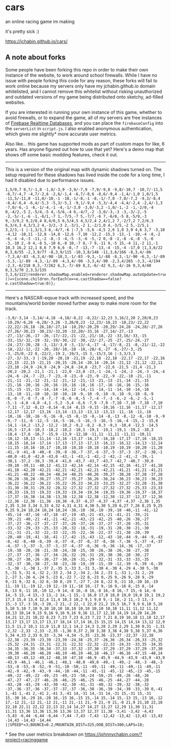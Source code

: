 # cars
an online racing game im making

it's pretty sick :)

https://jchabin.github.io/cars/

## A note about forks

Some people have been forking this repo in order to make their own instance of the website, to work around school firewalls. While I have no issue with people forking this code for any reason, these forks will fail to work online because my servers only have my jchabin.github.io domain whitelisted, and I cannot remove this whitelist without risking unauthorized and outdated versions of my game being distributed onto sketchy, ad-filled websites.

If you are interested in running your own instance of this game, whether to avoid firewalls, or to expand the game, all of my servers are free instances of [Firebase Realtime Databases](https://firebase.google.com/docs/database), and you can place the `firebaseConfig` into the `serverList` in `script.js`. I also enabled anonymous authentication, which gives me slightly* more accurate user metrics.

Also like... this game has supported mods as part of custom maps for like, 6 years. Has anyone figured out how to use that yet? Here's a demo map that shows off some basic modding features, check it out.

---

This is a version of the original map with dynamic shadows turned on. The setup required for these shadows has lived inside the code for a long time, I had it disabled due to performance issues.
```
1,5/0,7 0,7/-1,8 -1,8/-3,9 -3,9/-7,9 -7,9/-9,8 -9,8/-10,7 -10,7/-11,5 -6,7/-4,7 -4,7/-2,6 -2,6/-1,4 -6,7/-8,6 -8,6/-9,4 -1,4/-1,0 1,0/1,5 -11,5/-11,0 -11,0/-10,-1 -10,-1/-8,-1 -8,-1/-7,0 -7,0/-7,2 -9,3/-8,4 -8,4/-6,4 -6,4/-5,3 -5,3/-5,1 -9,1/-9,4 -5,3/-4,4 -4,4/-2,4 -2,4/-1,3 -7,0/-6,-1 -6,-1/-4,-1 -4,-1/-3,0 -3,0/-3,2 -1,0/-1,-2 -1,-2/0,-4 0,-4/2,-5 2,-5/4,-5 4,-5/6,-4 6,-4/7,-2 -3,0/-3,-3 -3,-3/-2,-5 -2,-5/-1,-6 -1,-6/1,-7 1,-7/5,-7 5,-7/7,-6 7,-6/8,-5 8,-5/9,-3 9,-3/9,2 9,2/8,4 8,4/6,5 6,5/4,5 4,5/2,4 2,4/1,2 7,-2/7,2 7,2/6,3 6,3/4,3 4,3/3,2 4,-3/2,-3 2,-3/1,-2 1,-2/1,0 4,-3/5,-2 5,-2/5,1 3,2/3,-1 |-1,3/1,3 6,-4/7,-6 |-7,5 -5,6 -4,5 2,6 1,8 3,9 4,6 3,7 -3,10 -4,12 -10,11 -12,8 -14,8 -12,6 -7,10 -12,2 -15,3 -13,-1 -10,-4 -8,-2 -6,-4 -4,-3 -11,-2 -8,-3 -4,-5 -3,-6 -5,-2 0,-8 -2,-8 -4,-8 -5,-6 -3,-10 2,-9 4,-8 5,-10 6,-8 10,-7 8,-7 9,-11 9,-5 15,-4 11,-2 11,-1 10,3 16,2 12,1 8,6 7,9 6,6 -8,-7 -13,-7 -13,-4 -15,-4 -17,0 |1,3,6/22 0,3,8/55 -2,3,9/77 -8,3,9/115 -10,3,8/148 -11,3,6/166 -8,3,4/-86 -7,3,4/-83 -6,3,4/-90 -10,3,-1/-83 -9,3,-1/-88 -8,3,-1/-90 -6,3,-1/-89 -5,3,-1/-89 -4,3,-1/-89 -4,3,4/-90 -3,3,4/-90 -2,3,4/265 -3,3,-4/194 -2,3,-6/218 0,3,-7/262 6,3,-7/-69 8,3,-6/-42 9,3,-4/-16 9,3,4/40 8,3,5/70 2,3,5/135 3,3,6/122|renderer.shadowMap.enabled=renderer.shadowMap.autoUpdate=true;MODS=()=>{scene.children.forEach(e=>e.castShadow==false?e.castShadow=true:0)};
```

---

Here's a NASCAR-eqsue track with increased speed, and the mountains/world border moved further away to make more room for the track.
```
-3,0/-3,14 -3,14/-4,18 -4,18/-8,22 -8,22/-12,23 3,16/2,20 2,20/0,23 -10,29/-6,28 -6,28/-3,26 -3,26/0,23 -12,23/-18,23 -18,23/-22,22 -22,22/-26,18 -26,18/-27,14 -10,29/-20,29 -20,29/-24,28 -24,28/-27,26 -27,26/-30,23 -30,23/-32,20 -32,20/-33,16 -27,14/-27,-13 -27,-13/-26,-17 -26,-17/-22,-21 -22,-21/-18,-22 -33,16/-33,-15 -33,-15/-32,-19 -32,-19/-30,-22 -30,-22/-27,-25 -27,-25/-24,-27 -24,-27/-20,-28 -3,-13/-3,0 -3,-13/-4,-17 -4,-17/-8,-21 -8,-21/-12,-22 -18,-22/-12,-22 -20,-28/-10,-28 -10,-28/-6,-27 -6,-27/-3,-25 -3,-25/0,-22 0,-22/2,-19 2,-19/3,-15 3,-15/3,16 |-3,3/3,3 -27,-3/-33,-3 |-19,20 -20,19 -21,19 -22,18 -22,18 -22,17 -22,17 -22,16 -22,15 -22,15 -21,15 -20,15 -20,14 -20,14 -20,14 -21,13 -21,12 -22,11 -23,10 -24,9 -24,9 -24,9 -24,8 -24,8 -23,7 -22,6 -21,5 -21,4 -21,3 -20,2 -20,2 -21,1 -21,1 -22,0 -23,0 -23,-1 -24,-1 -24,-2 -24,-3 -24,-4 -24,-6 -24,-7 -23,-7 -23,-8 -23,-8 -23,-9 -22,-9 -22,-10 -21,-11 -21,-11 -21,-12 -21,-12 -21,-12 -21,-13 -21,-13 -21,-14 -21,-15 -21,-16 -20,-16 -20,-16 -19,-16 -18,-16 -17,-16 -16,-16 -15,-16 -15,-15 -15,-15 -14,-14 -14,-12 -14,-11 -14,-11 -14,-10 -14,-10 -13,-10 -11,-10 -10,-10 -10,-10 -9,-10 -9,-10 -9,-10 -9,-10 -8,-9 -8,-8 -7,-8 -7,-8 -7,-7 -8,-6 -8,-5 -7,-4 -7,-3 -6,-2 -6,-2 -5,-1 -5,-1 -4,0 -4,0 -4,1 -5,2 -5,4 -6,6 -7,9 -7,9 -7,10 -7,10 -7,10 -7,10 -7,11 -7,12 -8,13 -8,14 -8,14 -8,15 -9,15 -10,16 -11,16 -11,17 -12,17 -12,17 -12,17 -13,16 -13,14 -13,13 -13,13 -13,13 -11,-16 -11,-16 -10,-16 -10,-16 -9,-16 -8,-15 -8,-15 -8,-14 -8,-13 -8,-12 -8,-10 -9,-9 -9,-7 -11,-6 -12,-5 -14,-5 -16,-5 -16,-5 -16,-5 -16,-4 -15,-2 -15,0 -14,1 -14,2 -13,2 -12,2 -10,2 -9,2 -8,2 -8,3 -9,3 -10,4 -12,5 -14,5 -16,5 -17,4 -18,3 -18,2 -18,2 -18,1 -19,1 -19,1 -19,1 -19,2 -18,3 -18,4 -17,6 -16,7 -15,9 -13,9 -12,10 -11,11 -11,11 -11,11 -10,11 -10,12 -10,13 -11,14 -12,16 -13,17 -14,17 -16,18 -17,17 -17,16 -18,15 -18,15 -18,14 -17,14 -17,13 -17,13 -17,13 -16,13 -16,12 -14,13 -12,14 -11,15 -10,16 -10,17 -10,18 -10,18 -10,18 -10,19 -10,19 -10,20 -11,20 -41,-9 -41,-8 -40,-8 -39,-8 -38,-7 -37,-6 -37,-5 -37,-3 -37,-2 -38,-1 -40,0 -41,0 -42,0 -43,0 -43,-1 -43,-1 -42,-2 -42,-2 -41,-2 -39,-1 -38,1 -37,2 -38,3 -39,4 -41,6 -43,7 -43,7 -43,7 -42,7 -40,7 -39,8 -39,10 -39,11 -40,12 -41,13 -42,14 -42,14 -42,15 -42,16 -41,17 -41,18 -41,18 -42,20 -42,21 -42,21 -42,21 -42,21 -42,21 -41,21 -41,21 -41,21 -41,21 -40,22 -40,24 -40,24 -40,25 -40,26 -39,27 -38,28 -37,28 -37,28 -36,28 -36,28 -36,27 -35,27 -35,27 -36,26 -36,24 -36,23 -36,23 -36,23 -36,22 -36,22 -36,22 -35,22 -35,23 -34,23 -33,25 -32,27 -32,28 -31,30 -31,30 -30,31 -29,32 -28,32 -27,32 -27,32 -27,32 -27,32 -25,33 -23,33 -20,33 -19,33 -19,33 -19,33 -19,34 -19,34 -19,35 -19,36 -19,37 -18,37 -17,37 -16,38 -14,38 -13,38 -12,38 -12,38 -12,38 -12,37 -12,37 -12,36 -12,36 -12,36 -11,36 -10,36 -8,37 -6,37 -4,37 -4,37 -4,37 -2,36 1,35 2,35 3,34 3,34 3,33 4,32 4,31 4,31 4,30 5,30 5,29 6,27 7,26 8,25 9,25 9,25 9,24 10,24 10,24 10,24 -38,-10 -38,-10 -39,-10 -40,-11 -41,-12 -45,-14 -47,-16 -47,-18 -47,-19 -45,-21 -43,-21 -41,-21 -39,-21 -39,-21 -40,-21 -41,-21 -42,-21 -43,-23 -42,-25 -40,-26 -38,-27 -37,-27 -36,-27 -37,-27 -37,-26 -37,-26 -37,-27 -37,-28 -35,-31 -33,-32 -29,-33 -25,-33 -20,-32 -18,-31 -19,-31 -20,-30 -21,-30 -21,-31 -21,-32 -22,-33 -22,-35 -22,-36 -22,-37 -21,-38 -20,-39 -20,-40 -19,-41 -18,-41 -17,-42 -15,-43 -12,-43 -10,-44 -9,-44 -9,-43 -8,-42 -8,-40 -8,-39 -8,-37 -8,-37 -8,-37 -8,-36 -7,-36 -5,-37 -4,-37 -4,-37 -3,-37 -3,-37 -3,-37 -4,-37 -6,-36 -9,-36 -14,-36 -17,-37 -19,-38 -20,-38 -21,-38 -24,-38 -25,-38 -26,-38 -26,-38 -27,-38 -27,-37 -27,-36 -27,-34 -28,-32 -29,-31 -29,-30 -30,-28 -30,-27 -30,-27 -30,-26 -30,-27 -30,-28 -31,-29 -32,-31 -33,-33 -33,-35 -32,-37 -30,-38 -27,-38 -23,-38 -19,-39 -15,-39 -12,-39 -9,-39 -6,-39 -3,-38 -1,-38 1,-37 2,-35 3,-33 3,-31 3,-30 4,-30 4,-29 4,-30 5,-30 5,-31 5,-31 4,-32 2,-33 2,-34 2,-34 2,-34 2,-33 1,-33 1,-31 2,-29 2,-27 3,-26 4,-24 5,-23 6,-22 7,-22 8,-23 9,-25 9,-26 9,-28 9,-29 9,-31 9,-32 8,-32 8,-30 8,-29 7,-27 7,-24 8,-22 9,-21 10,-20 10,-19 11,-19 11,-19 12,-19 12,-19 11,-18 10,-17 9,-16 9,-16 8,-15 8,-14 8,-13 9,-11 10,-10 12,-9 14,-8 16,-8 16,-8 16,-8 16,-7 15,-6 14,-6 14,-5 13,-4 13,-3 13,-2 14,-1 15,-1 16,0 17,0 18,0 19,0 19,0 19,1 19,2 17,3 15,4 13,4 12,4 11,4 10,3 10,2 9,1 9,0 9,-1 10,-2 11,-3 13,-3 15,-3 17,-3 19,-3 20,-2 21,-2 22,-1 22,0 21,2 19,5 16,7 9,9 6,10 5,10 5,10 5,10 7,10 9,10 10,10 10,10 10,10 10,10 10,10 11,11 11,12 11,12 10,13 10,14 9,15 9,16 9,16 9,16 9,16 11,17 12,18 14,19 14,20 14,20 14,21 12,21 10,22 8,23 7,23 7,23 6,23 7,22 7,21 8,19 10,18 11,18 12,17 13,17 13,17 13,17 13,17 18,14 17,14 16,15 15,15 14,15 14,14 13,12 12,9 11,5 11,2 10,1 11,0 11,0 12,1 14,2 14,3 3,28 2,29 2,29 1,30 0,31 -1,31 -2,32 -2,33 -2,33 -2,35 -1,36 0,37 2,38 3,38 3,38 4,38 5,38 5,37 6,36 5,34 4,33 2,33 0,33 -3,34 -4,34 -5,35 -23,36 -23,37 -22,37 -22,38 -22,38 -23,39 -23,39 -23,39 -24,38 -25,37 -26,36 -26,34 -26,33 -25,32 -25,32 -24,31 -23,31 -22,31 -22,32 -22,32 -22,33 -24,33 -33,35 -34,35 -34,35 -36,35 -36,34 -37,33 -37,32 -37,30 -37,29 -37,29 -37,29 -37,30 -39,30 -46,20 -46,20 -46,19 -46,19 -46,18 -46,17 -46,16 -47,15 -48,14 -48,13 -49,12 -49,12 -48,10 -47,10 -46,9 -45,9 -44,9 -43,9 -43,9 -43,9 -43,9 -46,1 -46,1 -46,1 -48,1 -48,0 -49,0 -49,-1 -49,-2 -48,-3 -48,-3 -53,-8 -53,-8 -52,-9 -51,-10 -50,-11 -49,-11 -49,-11 -49,-11 -49,-11 -42,-9 -42,-9 -43,-9 -44,-10 -44,-11 -45,-11 -45,-12 -45,-13 -45,-15 -49,-22 -49,-22 -49,-23 -49,-23 -50,-24 -50,-25 -49,-26 -48,-26 -47,-27 -47,-27 -46,-26 -46,-25 -46,-25 -46,-25 -44,-27 -44,-28 -43,-28 -43,-29 -43,-30 -42,-30 -41,-31 -40,-32 -39,-32 -38,-32 -37,-36 -37,-36 -37,-37 -37,-37 -36,-38 -36,-39 -34,-39 -33,-39 0,-41 1,-41 1,-41 2,-41 2,-41 3,-41 14,-31 14,-31 14,-31 15,-31 15,-31 15,-30 16,-29 16,-28 16,-15 16,-15 15,-14 15,-14 15,-13 15,-13 16,-12 17,-12 21,-12 21,-12 21,-11 21,-11 21,-9 21,-9 21,-8 21,9 21,10 22,10 22,10 22,11 22,12 22,13 22,14 14,27 14,27 13,27 12,29 11,30 11,31 11,31 13,36 13,36 13,36 13,36 13,37 12,37 11,38 -3,41 -3,42 -4,43 -5,43 -6,44 -6,44 -6,44 -7,44 -7,43 -7,43 -12,42 -13,42 -13,43 -13,43 -14,43 -14,43 -14,44 ||SPEED*=3;BOUNCE=0.2;MOUNTAIN_DIST=325;OOB_DIST=300;LAPS=10;
```

\* See the user metrics breakdown on https://johnnychabin.com/?project=racinggame
